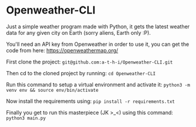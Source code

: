 # Openweather-CLI
Just a simple weather program made with Python, it gets the latest weather data for any given city on Earth (sorry aliens, Earth only :P).

You'll need an API key from Openweather in order to use it, you can get the code from here: https://openweathermap.org/

First clone the project: `git@github.com:a-t-h-i/Openweather-CLI.git`

Then cd to the cloned project by running: `cd Openweather-CLI`

Run this command to setup a virtual environment and activate it: `python3 -m venv env && source env/bin/activate`

Now install the requirements using: `pip install -r requirements.txt`

Finally you get to run this masterpiece (JK  >_<) using this command: `python3 main.py`
